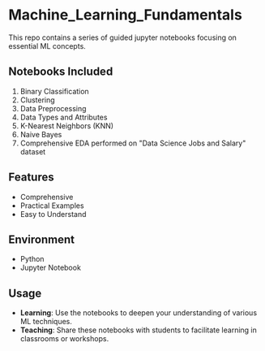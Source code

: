 # Machine_Learning_Fundamentals
This repo contains a series of guided jupyter notebooks focusing on essential ML concepts.

## Notebooks Included

1. Binary Classification
2. Clustering
3. Data Preprocessing
4. Data Types and Attributes
5. K-Nearest Neighbors (KNN)
6. Naive Bayes
7. Comprehensive EDA performed on "Data Science Jobs and Salary" dataset

## Features

- Comprehensive
- Practical Examples
- Easy to Understand

## Environment

- Python
- Jupyter Notebook

## Usage

- **Learning**: Use the notebooks to deepen your understanding of various ML techniques.
- **Teaching**: Share these notebooks with students to facilitate learning in classrooms or workshops.
